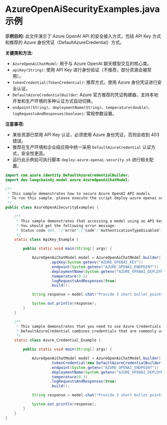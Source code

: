 # AzureOpenAiSecurityExamples.java 示例

**示例目的:**
此文件演示了 Azure OpenAI API 的安全接入方式，包括 API Key 方式和推荐的 Azure 身份凭证（DefaultAzureCredential）方式。

**关键类和方法:**
- `AzureOpenAiChatModel`: 用于与 Azure OpenAI 聊天模型交互的核心类。
- `apiKey(String)`: 使用 API Key 进行身份验证（不推荐，部分资源会被禁用）。
- `tokenCredential(TokenCredential)`: 推荐方式，使用 Azure 身份凭证进行安全认证。
- `DefaultAzureCredentialBuilder`: Azure 官方推荐的凭证构建器，支持本地开发和生产环境的多种认证方式自动切换。
- `endpoint(String)`、`deploymentName(String)`、`temperature(double)`、`logRequestsAndResponses(boolean)`: 常规参数设置。

**注意事项:**
- 某些资源已禁用 API Key 认证，必须使用 Azure 身份凭证，否则会收到 403 错误。
- 推荐在生产环境和企业级应用中统一采用 `DefaultAzureCredential` 认证方式，安全性更高。
- 运行此示例前可执行脚本 `deploy-azure-openai-security.sh` 进行相关配置。

```java
import com.azure.identity.DefaultAzureCredentialBuilder;
import dev.langchain4j.model.azure.AzureOpenAiChatModel;

/**
 * This sample demonstrates how to secure Azure OpenAI API models.
 * To run this sample, please execute the script deploy-azure-openai-security.sh.
 */
public class AzureOpenAiSecurityExamples {

    /**
     * This sample demonstrates that accessing a model using an API key does not work.
     * You should get the following error message:
     * Status code 403, "{"error":{"code":"AuthenticationTypeDisabled","message": "Key based authentication is disabled for this resource."}}"
     */
    static class ApiKey_Example {

        public static void main(String[] args) {

            AzureOpenAiChatModel model = AzureOpenAiChatModel.builder()
                    .apiKey(System.getenv("AZURE_OPENAI_KEY"))
                    .endpoint(System.getenv("AZURE_OPENAI_ENDPOINT"))
                    .deploymentName(System.getenv("AZURE_OPENAI_DEPLOYMENT_NAME"))
                    .temperature(0.3)
                    .logRequestsAndResponses(true)
                    .build();

            String response = model.chat("Provide 3 short bullet points explaining why Java is awesome");

            System.out.println(response);
        }
    }

    /**
     * This sample demonstrates that you need to use Azure Credentials (DefaultAzureCredentialBuilder) instead of an API Key.
     * DefaultAzureCredential combines credentials that are commonly used to authenticate when deployed, with credentials that are used to authenticate in a development environment. 
     */
    static class Azure_Credential_Example {

        public static void main(String[] args) {

            AzureOpenAiChatModel model = AzureOpenAiChatModel.builder()
                    .tokenCredential(new DefaultAzureCredentialBuilder().build())
                    .endpoint(System.getenv("AZURE_OPENAI_ENDPOINT"))
                    .deploymentName(System.getenv("AZURE_OPENAI_DEPLOYMENT_NAME"))
                    .temperature(0.3)
                    .logRequestsAndResponses(true)
                    .build();

            String response = model.chat("Provide 3 short bullet points explaining why Java is awesome");

            System.out.println(response);
        }
    }
}

